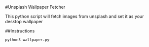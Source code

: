 #Unsplash Wallpaper Fetcher

This python script will fetch images from unsplash and set it as your desktop wallpaper

##Instructions 

```
python3 wallpaper.py
```
